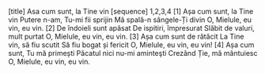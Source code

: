 [title] Asa cum sunt, la Tine vin
[sequence] 1,2,3,4
[1]
Așa cum sunt, la Tine vin
Putere n-am, Tu-mi fii sprijin
Mă spală-n sângele-Ți divin
O, Mielule, eu vin, eu vin.
[2]
De îndoieli sunt apăsat
De ispitiri, împresurat
Slăbit de valuri, mult purtat
O, Mielule, eu vin, eu vin.
[3]
Așa cum sunt de rătăcit
La Tine vin, să fiu scutit
Să fiu bogat și fericit
O, Mielule, eu vin, eu vin!
[4]
Așa cum sunt, Tu mă primești
Păcatul nici nu-mi aminteşti
Crezând Ție, mă mântuiesc
O, Mielule, eu vin, eu vin.

